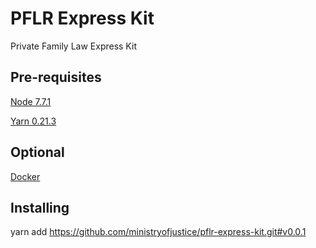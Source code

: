 # PFLR Express Kit

Private Family Law Express Kit

## Pre-requisites

  [Node 7.7.1](https://nodejs.org)

  [Yarn 0.21.3](https://yarnpkg.com)

## Optional

  [Docker](https://www.docker.com)

## Installing

  yarn add https://github.com/ministryofjustice/pflr-express-kit.git#v0.0.1